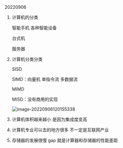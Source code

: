 20220906

1. 计算机的分类 

   智能手机 各种智能设备 

   台式机  

   服务器 

2. 计算机分类分类

   SISD

   SIMD：向量机 单指令流 多数据流 

   MIMD

   MISD：没有商用的实现

   ![image-20220906120155338](C:\Users\Administrator\AppData\Roaming\Typora\typora-user-images\image-20220906120155338.png)



3. 计算机体积越来越小 是因为集成度变高 
4. 计算机专业可以去的地方很多  不一定是互联网产业
5. 存储器的发展很慢  gap 就是计算器和存储器的性能差距
